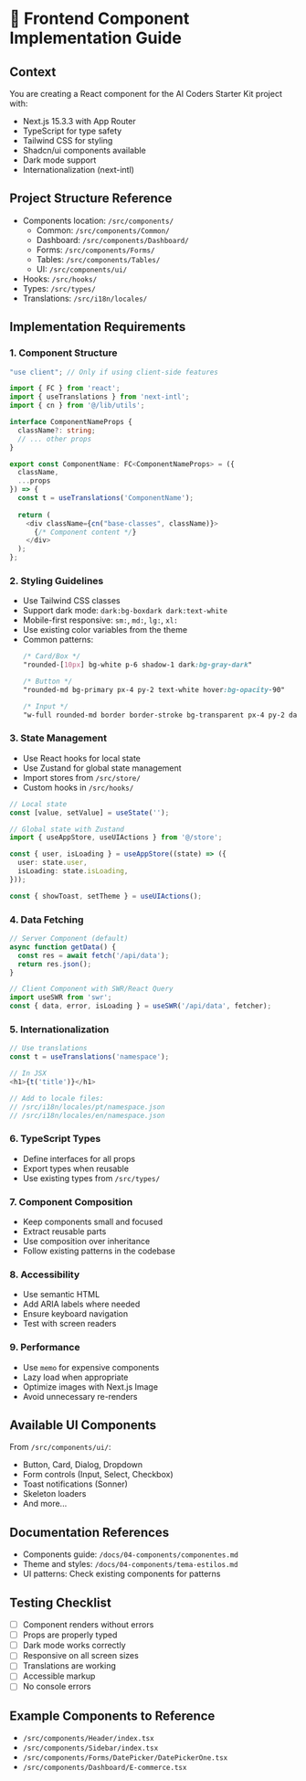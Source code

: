 # 🎨 Frontend Component Implementation Guide

## Context
You are creating a React component for the AI Coders Starter Kit project with:
- Next.js 15.3.3 with App Router
- TypeScript for type safety
- Tailwind CSS for styling
- Shadcn/ui components available
- Dark mode support
- Internationalization (next-intl)

## Project Structure Reference
- Components location: `/src/components/`
  - Common: `/src/components/Common/`
  - Dashboard: `/src/components/Dashboard/`
  - Forms: `/src/components/Forms/`
  - Tables: `/src/components/Tables/`
  - UI: `/src/components/ui/`
- Hooks: `/src/hooks/`
- Types: `/src/types/`
- Translations: `/src/i18n/locales/`

## Implementation Requirements

### 1. Component Structure
```typescript
"use client"; // Only if using client-side features

import { FC } from 'react';
import { useTranslations } from 'next-intl';
import { cn } from '@/lib/utils';

interface ComponentNameProps {
  className?: string;
  // ... other props
}

export const ComponentName: FC<ComponentNameProps> = ({
  className,
  ...props
}) => {
  const t = useTranslations('ComponentName');
  
  return (
    <div className={cn("base-classes", className)}>
      {/* Component content */}
    </div>
  );
};
```

### 2. Styling Guidelines
- Use Tailwind CSS classes
- Support dark mode: `dark:bg-boxdark dark:text-white`
- Mobile-first responsive: `sm:`, `md:`, `lg:`, `xl:`
- Use existing color variables from the theme
- Common patterns:
  ```css
  /* Card/Box */
  "rounded-[10px] bg-white p-6 shadow-1 dark:bg-gray-dark"
  
  /* Button */
  "rounded-md bg-primary px-4 py-2 text-white hover:bg-opacity-90"
  
  /* Input */
  "w-full rounded-md border border-stroke bg-transparent px-4 py-2 dark:border-dark-3"
  ```

### 3. State Management
- Use React hooks for local state
- Use Zustand for global state management
- Import stores from `/src/store/`
- Custom hooks in `/src/hooks/`

```typescript
// Local state
const [value, setValue] = useState('');

// Global state with Zustand
import { useAppStore, useUIActions } from '@/store';

const { user, isLoading } = useAppStore((state) => ({
  user: state.user,
  isLoading: state.isLoading,
}));

const { showToast, setTheme } = useUIActions();
```

### 4. Data Fetching
```typescript
// Server Component (default)
async function getData() {
  const res = await fetch('/api/data');
  return res.json();
}

// Client Component with SWR/React Query
import useSWR from 'swr';
const { data, error, isLoading } = useSWR('/api/data', fetcher);
```

### 5. Internationalization
```typescript
// Use translations
const t = useTranslations('namespace');

// In JSX
<h1>{t('title')}</h1>

// Add to locale files:
// /src/i18n/locales/pt/namespace.json
// /src/i18n/locales/en/namespace.json
```

### 6. TypeScript Types
- Define interfaces for all props
- Export types when reusable
- Use existing types from `/src/types/`

### 7. Component Composition
- Keep components small and focused
- Extract reusable parts
- Use composition over inheritance
- Follow existing patterns in the codebase

### 8. Accessibility
- Use semantic HTML
- Add ARIA labels where needed
- Ensure keyboard navigation
- Test with screen readers

### 9. Performance
- Use `memo` for expensive components
- Lazy load when appropriate
- Optimize images with Next.js Image
- Avoid unnecessary re-renders

## Available UI Components
From `/src/components/ui/`:
- Button, Card, Dialog, Dropdown
- Form controls (Input, Select, Checkbox)
- Toast notifications (Sonner)
- Skeleton loaders
- And more...

## Documentation References
- Components guide: `/docs/04-components/componentes.md`
- Theme and styles: `/docs/04-components/tema-estilos.md`
- UI patterns: Check existing components for patterns

## Testing Checklist
- [ ] Component renders without errors
- [ ] Props are properly typed
- [ ] Dark mode works correctly
- [ ] Responsive on all screen sizes
- [ ] Translations are working
- [ ] Accessible markup
- [ ] No console errors

## Example Components to Reference
- `/src/components/Header/index.tsx`
- `/src/components/Sidebar/index.tsx`
- `/src/components/Forms/DatePicker/DatePickerOne.tsx`
- `/src/components/Dashboard/E-commerce.tsx`